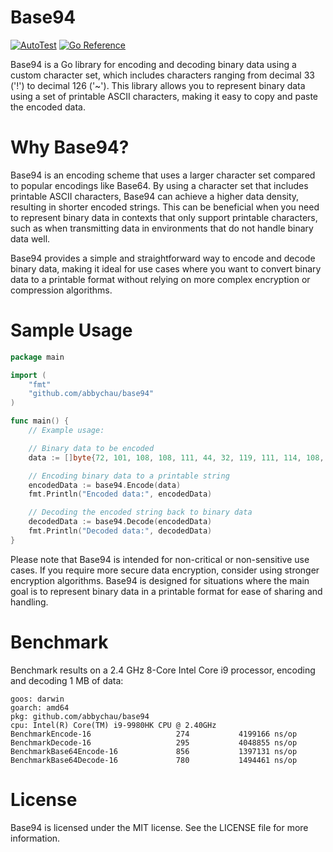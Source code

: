 # Base94

[![AutoTest](https://github.com/abbychau/base94/actions/workflows/trigger.yml/badge.svg)](https://github.com/abbychau/base94/actions/workflows/trigger.yml)
[![Go Reference](https://pkg.go.dev/badge/github.com/abbychau/base94.svg)](https://pkg.go.dev/github.com/abbychau/base94)

Base94 is a Go library for encoding and decoding binary data using a custom character set, which includes characters ranging from decimal 33 ('!') to decimal 126 ('~'). This library allows you to represent binary data using a set of printable ASCII characters, making it easy to copy and paste the encoded data.

# Why Base94?

Base94 is an encoding scheme that uses a larger character set compared to popular encodings like Base64. By using a character set that includes printable ASCII characters, Base94 can achieve a higher data density, resulting in shorter encoded strings. This can be beneficial when you need to represent binary data in contexts that only support printable characters, such as when transmitting data in environments that do not handle binary data well.

Base94 provides a simple and straightforward way to encode and decode binary data, making it ideal for use cases where you want to convert binary data to a printable format without relying on more complex encryption or compression algorithms.



# Sample Usage

```go
package main

import (
	"fmt"
	"github.com/abbychau/base94"
)

func main() {
	// Example usage:

	// Binary data to be encoded
	data := []byte{72, 101, 108, 108, 111, 44, 32, 119, 111, 114, 108, 100, 33}

	// Encoding binary data to a printable string
	encodedData := base94.Encode(data)
	fmt.Println("Encoded data:", encodedData)

	// Decoding the encoded string back to binary data
	decodedData := base94.Decode(encodedData)
	fmt.Println("Decoded data:", decodedData)
}
```

Please note that Base94 is intended for non-critical or non-sensitive use cases. If you require more secure data encryption, consider using stronger encryption algorithms. Base94 is designed for situations where the main goal is to represent binary data in a printable format for ease of sharing and handling.

# Benchmark

Benchmark results on a 2.4 GHz 8-Core Intel Core i9 processor, encoding and decoding 1 MB of data:

```
goos: darwin
goarch: amd64
pkg: github.com/abbychau/base94
cpu: Intel(R) Core(TM) i9-9980HK CPU @ 2.40GHz
BenchmarkEncode-16                   274           4199166 ns/op
BenchmarkDecode-16                   295           4048855 ns/op
BenchmarkBase64Encode-16             856           1397131 ns/op
BenchmarkBase64Decode-16             780           1494461 ns/op
```

# License

Base94 is licensed under the MIT license. See the LICENSE file for more information.

